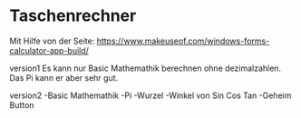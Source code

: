 # Taschenrechner

Mit Hilfe von der Seite: https://www.makeuseof.com/windows-forms-calculator-app-build/





version1
Es kann nur Basic Mathemathik berechnen ohne dezimalzahlen.
Das Pi kann er aber sehr gut.

version2
-Basic Mathemathik
-Pi
-Wurzel
-Winkel von Sin Cos Tan 
-Geheim Button

